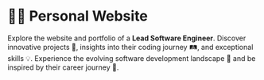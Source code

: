 # 👨‍💻 Personal Website

Explore the website and portfolio of a **Lead Software Engineer**. Discover innovative projects 🚀, insights into their coding journey 🛤️, and exceptional skills 💡. Experience the evolving software development landscape 🌱 and be inspired by their career journey 🌟.

